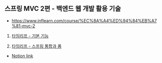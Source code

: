 ## 스프링 MVC 2편 - 백엔드 웹 개발 활용 기술

- https://www.inflearn.com/course/%EC%8A%A4%ED%94%84%EB%A7%81-mvc-2

1. [타임리프 - 기본 기능](https://github.com/kyh1126/TIL/blob/main/lecture/%EC%8A%A4%ED%94%84%EB%A7%81_MVC_2%ED%8E%B8/1_%ED%83%80%EC%9E%84%EB%A6%AC%ED%94%84-%EA%B8%B0%EB%B3%B8_%EA%B8%B0%EB%8A%A5.md)

2. [타임리프 - 스프링 통합과 폼](https://github.com/kyh1126/TIL/blob/main/lecture/%EC%8A%A4%ED%94%84%EB%A7%81_MVC_2%ED%8E%B8/2_%ED%83%80%EC%9E%84%EB%A6%AC%ED%94%84-%EC%8A%A4%ED%94%84%EB%A7%81_%ED%86%B5%ED%95%A9%EA%B3%BC_%ED%8F%BC.md)


- [Notion link](https://www.notion.so/MVC-2-3452a6a47a68417f8f2c51916f5861f1)
